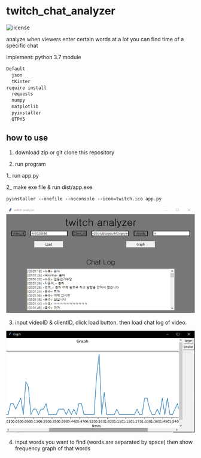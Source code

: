 # twitch_chat_analyzer
![license](https://img.shields.io/badge/license-MIT%20License-blue.svg)

analyze when viewers enter certain words at a lot
you can find time of a specific chat

implement: python 3.7 
module
``` python
Default 
  json
  tKinter
require install
  requests
  numpy
  matplotlib
  pyinstaller
  QTPY5
```

## how to use

1. download zip or git clone this repository

2. run program

  1_ run app.py

  2_ make exe file & run dist/app.exe

``` terminal
pyinstaller --onefile --noconsole --icon=twitch.ico app.py
```

![first](https://github.com/asdfghjkkl11/twitch_chat_analyzer/blob/master/dist/1.PNG)

3. input videoID & clientID, click load button. 
  then load chat log of video.
  
![second](https://github.com/asdfghjkkl11/twitch_chat_analyzer/blob/master/dist/2.PNG)

4. input words you want to find (words are separated by space)
  then show frequency graph of that words 
